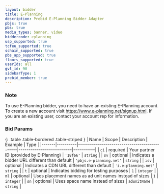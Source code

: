 ```yaml
---
layout: bidder
title: E-Planning
description: Prebid E-Planning Bidder Adapter
pbjs: true
pbs: true
media_types: banner, video
biddercode: eplanning
usp_supported: true
tcfeu_supported: true
schain_supported: true
pbs_app_supported: true
floors_supported: true
userIds: all
gvl_id: 90
sidebarType: 1
prebid_member: true
---
```




### Note

To use E-Planning bidder, you need to have an existing E-Planning account. To create a new account visit <https://www.e-planning.net/signup.html>. If you are an existing user, contact your account rep for information.

### Bid Params

{: .table .table-bordered .table-striped }
| Name  | Scope    | Description                                   | Example                   | Type      |
|-------|----------|-----------------------------------------------|---------------------------|-----------|
| `ci`  | required | Your partner ID (provided by E-Planning)      | `'18f66'`                 | `string`  |
| `sv`  | optional | Indicates a bidder URL different than default | `'pbjs.e-planning.net'`   | `string`  |
| `isv` | optional | Indicates a CDN URL different than default    | `'i.e-planning.net'`      | `string`  |
| `t`   | optional | Indicates bidding for testing purposes        | `1`                       | `integer` |
| `ml`  | optional | Uses placement names as ad unit names instead of sizes | `1`              | `integer` |
| `sn`  | optional | Uses space name instead of sizes              | `adunitName`              | `string`  |
